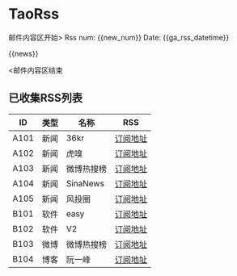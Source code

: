 # TaoRss

邮件内容区开始>
Rss num: {{new_num}}  Date: {{ga_rss_datetime}} <br/>

{{news}}

<邮件内容区结束

## 已收集RSS列表

| ID | 类型 | 名称  | RSS  |
| -- | -- | -- | -- | 
| A101  | 新闻 | 36kr | [订阅地址](https://www.36kr.com/feed) |
| A102  | 新闻 | 虎嗅 | [订阅地址](https://www.huxiu.com/rss/0.xml) |
| A103  | 新闻 | 微博热搜榜 | [订阅地址](https://rsshub.app/weibo/search/hot) |
| A104  | 新闻 | SinaNews | [订阅地址](https://sina-news.vercel.app/rss.xml) |
| A105  | 新闻 | 风投圈 | [订阅地址](https://crazy.capital/feed) |
| B101  | 软件 | easy | [订阅地址](https://rsshub.app/weibo/user/1088413295) |
| B102  | 软件 | V2  | [订阅地址](http://www.v2ex.com/index.xml) |
| B103  | 微博 | 微博热搜榜 | [订阅地址](https://rsshub.app/weibo/search/hot) |
| B104  | 博客 | 阮一峰 | [订阅地址](http://www.ruanyifeng.com/blog/atom.xml) |
